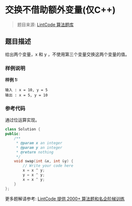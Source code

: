 # 交换不借助额外变量(仅C++)
 > 题目来源: [LintCode 算法题库](https://www.lintcode.com/problem/swap-without-extra-variable-only-c/?utm_source=sc-github-wzz)
 ## 题目描述
 给出两个变量，x 和 y ，不使用第三个变量交换这两个变量的值。
 ### 样例说明
 **样例 1:**
```
输入 : x = 10, y = 5
输出 : x = 5, y = 10
```
 ### 参考代码
 通过位运算实现。
```cpp
class Solution {
public:
    /**
     * @param x an integer
     * @param y an integer
     * @return nothing
     */
    void swap(int &x, int &y) {
        // Write your code here
        x = x ^ y;
        y = x ^ y;
        x = x ^ y;
    }
};
```
 更多题解请参考: [LintCode 提供 2000+ 算法题和名企阶梯训练](https://www.lintcode.com/problem/?utm_source=sc-github-wzz)